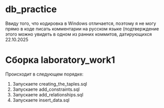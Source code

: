# db_practice
Ввиду того, что кодировка в Windows отличается, поэтому я не могу прямо в коде писать комментарии на русском языке (подтверждение этого можно увидеть в одном из ранних коммитов, датирующихся 22.10.2025

# Сборка laboratory_work1
Происходит в следующем порядке:
1. Запускаете creating_the_taples.sql
2. Запускаете add_constraints.sql
3. Запускаете add_relationships.sql
4. Запускаете insert_data.sql
